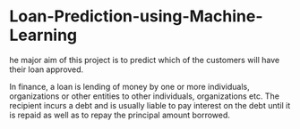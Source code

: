 # Loan-Prediction-using-Machine-Learning


he major aim of this project is to predict which of the customers will have
their loan approved.


In finance, a loan is lending of money by one or more individuals, organizations
or other entities to other individuals, organizations etc. The recipient incurs a
debt and is usually liable to pay interest on the debt until it is repaid as well as
to repay the principal amount borrowed.
